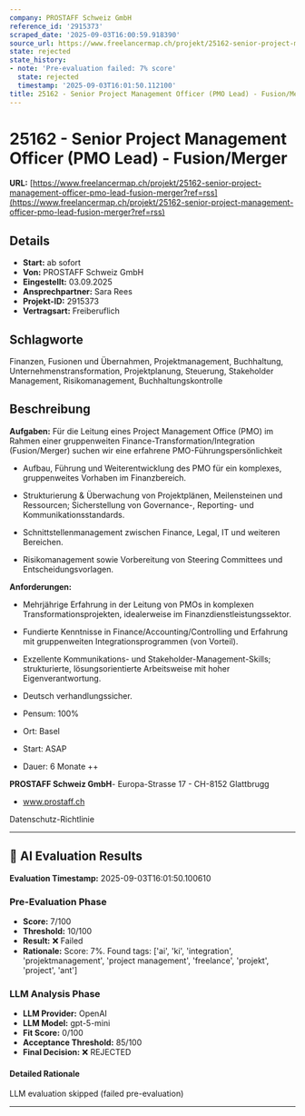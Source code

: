 ```yaml
---
company: PROSTAFF Schweiz GmbH
reference_id: '2915373'
scraped_date: '2025-09-03T16:00:59.918390'
source_url: https://www.freelancermap.ch/projekt/25162-senior-project-management-officer-pmo-lead-fusion-merger?ref=rss
state: rejected
state_history:
- note: 'Pre-evaluation failed: 7% score'
  state: rejected
  timestamp: '2025-09-03T16:01:50.112100'
title: 25162 - Senior Project Management Officer (PMO Lead) - Fusion/Merger
---
```



# 25162 - Senior Project Management Officer (PMO Lead) - Fusion/Merger
**URL:** [https://www.freelancermap.ch/projekt/25162-senior-project-management-officer-pmo-lead-fusion-merger?ref=rss](https://www.freelancermap.ch/projekt/25162-senior-project-management-officer-pmo-lead-fusion-merger?ref=rss)
## Details
- **Start:** ab sofort
- **Von:** PROSTAFF Schweiz GmbH
- **Eingestellt:** 03.09.2025
- **Ansprechpartner:** Sara Rees
- **Projekt-ID:** 2915373
- **Vertragsart:** Freiberuflich

## Schlagworte
Finanzen, Fusionen und Übernahmen, Projektmanagement, Buchhaltung, Unternehmenstransformation, Projektplanung, Steuerung, Stakeholder Management, Risikomanagement, Buchhaltungskontrolle

## Beschreibung
**Aufgaben:**
Für die Leitung eines Project Management Office (PMO) im Rahmen einer gruppenweiten Finance-Transformation/Integration (Fusion/Merger) suchen wir eine erfahrene PMO-Führungspersönlichkeit

- Aufbau, Führung und Weiterentwicklung des PMO für ein komplexes, gruppenweites Vorhaben im Finanzbereich.

- Strukturierung & Überwachung von Projektplänen, Meilensteinen und Ressourcen; Sicherstellung von Governance-, Reporting- und Kommunikationsstandards.

- Schnittstellenmanagement zwischen Finance, Legal, IT und weiteren Bereichen.

- Risikomanagement sowie Vorbereitung von Steering Committees und Entscheidungsvorlagen.

**Anforderungen:**
- Mehrjährige Erfahrung in der Leitung von PMOs in komplexen Transformationsprojekten, idealerweise im Finanzdienstleistungssektor.

- Fundierte Kenntnisse in Finance/Accounting/Controlling und Erfahrung mit gruppenweiten Integrationsprogrammen (von Vorteil).

- Exzellente Kommunikations- und Stakeholder-Management-Skills; strukturierte, lösungsorientierte Arbeitsweise mit hoher Eigenverantwortung.

- Deutsch verhandlungssicher.

- Pensum: 100%
- Ort: Basel
- Start: ASAP
- Dauer: 6 Monate ++

**PROSTAFF Schweiz GmbH**- Europa-Strasse 17 - CH-8152 Glattbrugg
- www.prostaff.ch

Datenschutz-Richtlinie

---

## 🤖 AI Evaluation Results

**Evaluation Timestamp:** 2025-09-03T16:01:50.100610

### Pre-Evaluation Phase
- **Score:** 7/100
- **Threshold:** 10/100
- **Result:** ❌ Failed
- **Rationale:** Score: 7%. Found tags: ['ai', 'ki', 'integration', 'projektmanagement', 'project management', 'freelance', 'projekt', 'project', 'ant']

### LLM Analysis Phase
- **LLM Provider:** OpenAI
- **LLM Model:** gpt-5-mini
- **Fit Score:** 0/100
- **Acceptance Threshold:** 85/100
- **Final Decision:** ❌ REJECTED

#### Detailed Rationale
LLM evaluation skipped (failed pre-evaluation)

---
